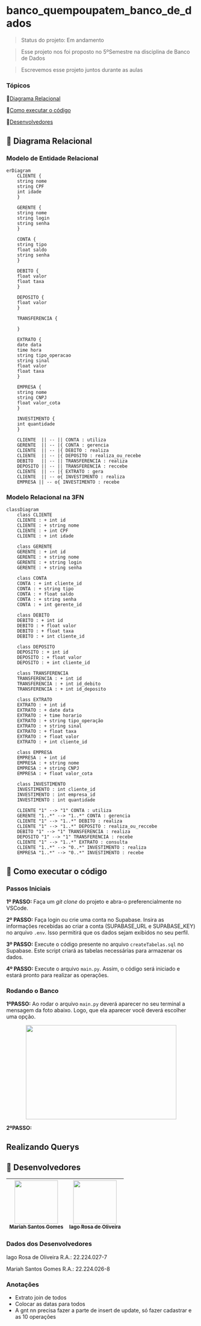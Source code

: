# banco_quempoupatem_banco_de_dados

> Status do projeto: Em andamento

> Esse projeto nos foi proposto no 5ºSemestre na disciplina de Banco de Dados

> Escrevemos esse projeto juntos durante as aulas

### Tópicos
🔹[Diagrama Relacional](#straight_ruler-diagrama-relacional)

🔹[Como executar o código](#space_invader-como-executar-o-código)

🔹[Desenvolvedores](#busts_in_silhouette-desenvolvedores)

## :straight_ruler: Diagrama Relacional
### Modelo de Entidade Relacional
```mermaid
erDiagram
    CLIENTE {
    string nome
    string CPF
    int idade
    }

    GERENTE {
    string nome
    string login
    string senha
    }

    CONTA {
    string tipo
    float saldo
    string senha
    }

    DEBITO {
    float valor
    float taxa
    }

    DEPOSITO {
    float valor
    }

    TRANSFERENCIA {

    }

    EXTRATO {
    date data
    time hora
    string tipo_operacao
    string sinal
    float valor
    float taxa
    }

    EMPRESA {
    string nome
    string CNPJ
    float valor_cota
    }

    INVESTIMENTO {
    int quantidade
    }

    CLIENTE  || -- || CONTA : utiliza
    GERENTE  || -- |{ CONTA : gerencia
    CLIENTE  || -- |{ DEBITO : realiza
    CLIENTE  || -- |{ DEPOSITO : realiza_ou_recebe
    DEBITO   || -- || TRANSFERENCIA : realiza
    DEPOSITO || -- || TRANSFERENCIA : reccebe
    CLIENTE  || -- |{ EXTRATO : gera 
    CLIENTE  || -- o{ INVESTIMENTO : realiza
    EMPRESA || -- o{ INVESTIMENTO : recebe
```
### Modelo Relacional na 3FN
```mermaid
classDiagram
    class CLIENTE
    CLIENTE : + int id
    CLIENTE : + string nome
    CLIENTE : + int CPF
    CLIENTE : + int idade

    class GERENTE
    GERENTE : + int id
    GERENTE : + string nome
    GERENTE : + string login
    GERENTE : + string senha

    class CONTA
    CONTA : + int cliente_id
    CONTA : + string tipo
    CONTA : + float saldo
    CONTA : + string senha
    CONTA : + int gerente_id

    class DEBITO
    DEBITO : + int id
    DEBITO : + float valor
    DEBITO : + float taxa
    DEBITO : + int cliente_id

    class DEPOSITO
    DEPOSITO : + int id
    DEPOSITO : + float valor
    DEPOSITO : + int cliente_id

    class TRANSFERENCIA
    TRANSFERENCIA : + int id
    TRANSFERENCIA : + int id_debito
    TRANSFERENCIA : + int id_deposito

    class EXTRATO
    EXTRATO : + int id
    EXTRATO : + date data 
    EXTRATO : + time horario
    EXTRATO : + string tipo_operação
    EXTRATO : + string sinal
    EXTRATO : + float taxa
    EXTRATO : + float valor
    EXTRATO : + int cliente_id
    
    class EMPRESA
    EMPRESA : + int id
    EMPRESA : + string nome
    EMPRESA : + string CNPJ
    EMPRESA : + float valor_cota

    class INVESTIMENTO
    INVESTIMENTO : int cliente_id
    INVESTIMENTO : int empresa_id
    INVESTIMENTO : int quantidade

    CLIENTE "1" --> "1" CONTA : utiliza
    GERENTE "1..*" --> "1..*" CONTA : gerencia
    CLIENTE "1" --> "1..*" DEBITO : realiza
    CLIENTE "1" --> "1..*" DEPOSITO : realiza_ou_reccebe
    DEBITO "1" --> "1" TRANSFERENCIA : realiza
    DEPOSITO "1" --> "1" TRANSFERENCIA : recebe
    CLIENTE "1" --> "1..*" EXTRATO : consulta
    CLIENTE "1..*" --> "0..*" INVESTIMENTO : realiza
    EMPRESA "1..*" --> "0..*" INVESTIMENTO : recebe 
```
## :space_invader: Como executar o código
### Passos Iniciais
**1º PASSO:** Faça um *git clone* do projeto e abra-o preferencialmente no VSCode.

**2º PASSO:** Faça login ou crie uma conta no Supabase. Insira as informações recebidas ao criar a conta (SUPABASE_URL e SUPABASE_KEY) no arquivo `.env`. Isso permitirá que os dados sejam exibidos no seu perfil.

**3º PASSO:** Execute o código presente no arquivo `createTabelas.sql` no Supabase. Este script criará as tabelas necessárias para armazenar os dados.

**4º PASSO:** Execute o arquivo `main.py`. Assim, o código será iniciado e estará pronto para realizar as operações.

### Rodando o Banco

**1ºPASSO:** Ao rodar o arquivo `main.py` deverá aparecer no seu terminal a mensagem da foto abaixo. Logo, que ela aparecer você deverá escolher uma opção.

<div align="center">
   <img width=400 height=250 src="https://github.com/user-attachments/assets/f0e9646f-71f6-4fdf-9f23-5df7a716d98c"/>
</div>

**2ºPASSO:**

## Realizando Querys



## :busts_in_silhouette: Desenvolvedores
| [<img loading="lazy" src="https://github.com/Mariah-Gomes/ProjetoCompMovel1/assets/141663285/e6827fd1-d8fe-4740-b6fc-fbbfccd05752" width=115><br><sub>Mariah Santos Gomes</sub>](https://github.com/Mariah-Gomes) | [<img loading="lazy" src="https://github.com/Mariah-Gomes/ProjetoCompMovel1/assets/141663285/66d7e656-b9e4-43b7-94fa-931b736df881" width=115><br><sub>Iago Rosa de Oliveira</sub>](https://github.com/iagorosa28) |
| :---: | :---: |

### Dados dos Desenvolvedores
Iago Rosa de Oliveira R.A.: 22.224.027-7

Mariah Santos Gomes R.A.: 22.224.026-8

### Anotações
- Extrato join de todos
- Colocar as datas para todos
- A gnt nn precisa fazer a parte de insert de update, só fazer cadastrar e as 10 operações
